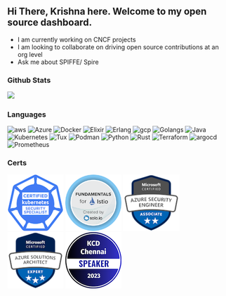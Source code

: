 <!--
**krishnakv/krishnakv** is a ✨ _special_ ✨ repository because its `README.md` (this file) appears on your GitHub profile.

Here are some ideas to get you started:

- 🔭 I’m currently working on ...
- 🌱 I’m currently learning ...
- 👯 I’m looking to collaborate on ...
- 🤔 I’m looking for help with ...
- 💬 Ask me about ...
- 📫 How to reach me: ...
- 😄 Pronouns: ...
- ⚡ Fun fact: ...
-->

## Hi There, Krishna here. Welcome to my open source dashboard.

- I am currently working on CNCF projects
- I am looking to collaborate on driving open source contributions at an org level
- Ask me about SPIFFE/ Spire

### Github Stats
![](https://github-readme-stats.vercel.app/api?username=krishnakv&theme=dark&hide_border=false&include_all_commits=true&count_private=true)

### Languages
<p align="left"> 
<img src="https://cdn.jsdelivr.net/gh/devicons/devicon/icons/amazonwebservices/amazonwebservices-original-wordmark.svg" alt="aws" width="64" height="64"/>
<img src="https://cdn.jsdelivr.net/gh/devicons/devicon/icons/azure/azure-original-wordmark.svg" alt="Azure" width="64" height="64"/>
<img src="https://cdn.jsdelivr.net/gh/devicons/devicon/icons/docker/docker-original-wordmark.svg" alt="Docker" width="64" height="64"/>
<img src="https://cdn.jsdelivr.net/gh/devicons/devicon/icons/elixir/elixir-original-wordmark.svg" alt="Elixir" width="64" height="64"/>
<img src="https://cdn.jsdelivr.net/gh/devicons/devicon/icons/erlang/erlang-original-wordmark.svg" alt="Erlang" width="64" height="64"/>
<img src="https://cdn.jsdelivr.net/gh/devicons/devicon/icons/googlecloud/googlecloud-original-wordmark.svg" alt="gcp" width="64" height="64"/>
<img src="https://cdn.jsdelivr.net/gh/devicons/devicon/icons/go/go-original-wordmark.svg" alt="Golangs" width="64" height="64"/>
<img src="https://cdn.jsdelivr.net/gh/devicons/devicon/icons/java/java-original-wordmark.svg" alt="Java" width="64" height="64"/>
<img src="https://cdn.jsdelivr.net/gh/devicons/devicon/icons/kubernetes/kubernetes-plain-wordmark.svg" alt="Kubernetes" width="64" height="64"/>
<img src="https://cdn.jsdelivr.net/gh/devicons/devicon/icons/linux/linux-original.svg" alt="Tux" width="64" height="64"/>
<img src="https://cdn.jsdelivr.net/gh/devicons/devicon/icons/podman/podman-original-wordmark.svg" alt="Podman" width="64" height="64"/>
<img src="https://cdn.jsdelivr.net/gh/devicons/devicon/icons/python/python-original-wordmark.svg" alt="Python" width="64" height="64"/>
<img src="https://cdn.jsdelivr.net/gh/devicons/devicon/icons/rust/rust-plain.svg" alt="Rust" width="64" height="64"/>
<img src="https://cdn.jsdelivr.net/gh/devicons/devicon/icons/terraform/terraform-original-wordmark.svg" alt="Terraform" width="64" height="64"/>
<img src="https://cdn.jsdelivr.net/gh/devicons/devicon/icons/argocd/argocd-original-wordmark.svg" alt="argocd" width="64" height="64"/>
<img src="https://cdn.jsdelivr.net/gh/devicons/devicon/icons/prometheus/prometheus-original-wordmark.svg" alt="Prometheus" width="64" height="64"/>
</p>

### Certs

<p align="left"> 
<img src="https://github.com/krishnakv/krishnakv/blob/2af0bde70d499c3e443a22ddc2f3933bb80f5fb7/img/cks-certified-kubernetes-security-specialist.png" alt="CKS" width="128" height="128"/>
  
<img src="https://github.com/krishnakv/krishnakv/blob/2af0bde70d499c3e443a22ddc2f3933bb80f5fb7/img/fundamentals-for-istio-by-solo-io.png" alt="Istio" width="128" height="128"/>
  
<img src="https://github.com/krishnakv/krishnakv/blob/2af0bde70d499c3e443a22ddc2f3933bb80f5fb7/img/microsoft-certified-azure-security-engineer-associate.png" alt="Azure Security Engg Associate" width="128" height="128"/>

<img src="https://github.com/krishnakv/krishnakv/blob/2af0bde70d499c3e443a22ddc2f3933bb80f5fb7/img/microsoft-certified-azure-solutions-architect-expert.1.png" alt="Azure Architect Expert" width="128" height="128"/>

<img src="https://github.com/krishnakv/krishnakv/blob/2af0bde70d499c3e443a22ddc2f3933bb80f5fb7/img/speaker-kcd-chennai-2023.png" alt="Speaker KCD Chennai" width="128" height="128"/>
</p>
